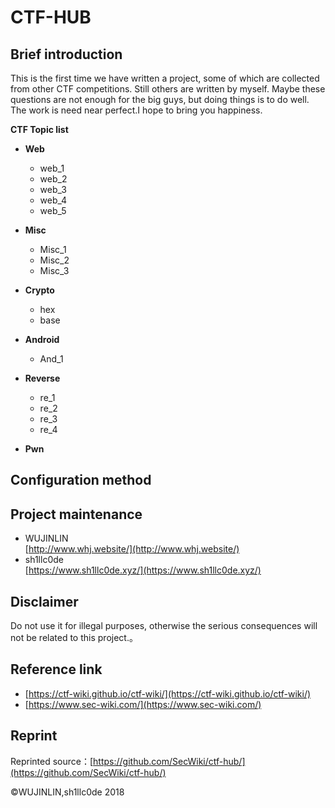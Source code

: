 # CTF-HUB #
## Brief introduction ##
This is the first time we have written a project, some of which are collected from other CTF competitions. Still others are written by myself. Maybe these questions are not enough for the big guys, but doing things is to do well. The work is need near perfect.I hope to bring you happiness.  

**CTF Topic list**

- **Web**
	- web_1
	- web_2
	- web_3
	- web_4
	- web_5
- **Misc**
	- Misc_1
	- Misc_2
	- Misc_3
- **Crypto**
	 - hex
	 - base

- **Android**
	 - And_1
- **Reverse**
	- re_1
	- re_2
	- re_3
	- re_4
- **Pwn**

## Configuration method ##

## Project maintenance ##
- WUJINLIN  
[http://www.whj.website/](http://www.whj.website/)
- sh1llc0de  
[https://www.sh1llc0de.xyz/](https://www.sh1llc0de.xyz/)
## Disclaimer ##
Do not use it for illegal purposes, otherwise the serious consequences will not be related to this project.。

## Reference link ##
 - [https://ctf-wiki.github.io/ctf-wiki/](https://ctf-wiki.github.io/ctf-wiki/)  
 - [https://www.sec-wiki.com/](https://www.sec-wiki.com/)
 
## Reprint ##
Reprinted source：[https://github.com/SecWiki/ctf-hub/](https://github.com/SecWiki/ctf-hub/)

©WUJINLIN,sh1llc0de 2018
